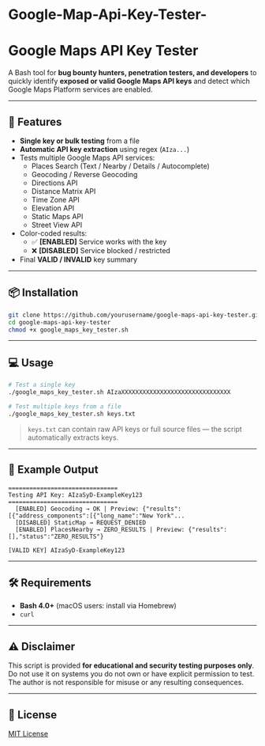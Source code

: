 # Google-Map-Api-Key-Tester-

# Google Maps API Key Tester

A Bash tool for **bug bounty hunters, penetration testers, and developers** to quickly identify **exposed or valid Google Maps API keys** and detect which Google Maps Platform services are enabled.

---

## 🚀 Features
- **Single key or bulk testing** from a file  
- **Automatic API key extraction** using regex (`AIza...`)  
- Tests multiple Google Maps API services:
  - Places Search (Text / Nearby / Details / Autocomplete)
  - Geocoding / Reverse Geocoding
  - Directions API
  - Distance Matrix API
  - Time Zone API
  - Elevation API
  - Static Maps API
  - Street View API
- Color-coded results:  
  - ✅ **[ENABLED]** Service works with the key  
  - ❌ **[DISABLED]** Service blocked / restricted  
- Final **VALID / INVALID** key summary

---

## 📦 Installation
```bash
git clone https://github.com/yourusername/google-maps-api-key-tester.git
cd google-maps-api-key-tester
chmod +x google_maps_key_tester.sh
```

---

## 💻 Usage
```bash
# Test a single key
./google_maps_key_tester.sh AIzaXXXXXXXXXXXXXXXXXXXXXXXXXXXXXXX

# Test multiple keys from a file
./google_maps_key_tester.sh keys.txt
```
> `keys.txt` can contain raw API keys or full source files — the script automatically extracts keys.

---

## 📄 Example Output
```
===============================
Testing API Key: AIzaSyD-ExampleKey123
===============================
  [ENABLED] Geocoding → OK | Preview: {"results":[{"address_components":[{"long_name":"New York"...
  [DISABLED] StaticMap → REQUEST_DENIED
  [ENABLED] PlacesNearby → ZERO_RESULTS | Preview: {"results":[],"status":"ZERO_RESULTS"}

[VALID KEY] AIzaSyD-ExampleKey123
```

---

## 🛠 Requirements
- **Bash 4.0+** (macOS users: install via Homebrew)
- `curl`

---

## ⚠ Disclaimer
This script is provided **for educational and security testing purposes only**.  
Do not use it on systems you do not own or have explicit permission to test.  
The author is not responsible for misuse or any resulting consequences.

---

## 📜 License
[MIT License](LICENSE)
